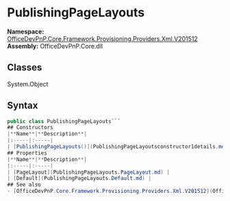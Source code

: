 # PublishingPageLayouts

**Namespace:** [OfficeDevPnP.Core.Framework.Provisioning.Providers.Xml.V201512](OfficeDevPnP.Core.Framework.Provisioning.Providers.Xml.V201512.md)
**Assembly:** OfficeDevPnP.Core.dll
## Classes
System.Object
## Syntax
```C#
public class PublishingPageLayouts```
## Constructors
|**Name**|**Description**|
|:-----|:-----|
| [PublishingPageLayouts()](PublishingPageLayoutsconstructor1details.md) | 
## Properties
|**Name**|**Description**|
|:-----|:-----|
| [PageLayout](PublishingPageLayouts.PageLayout.md) | 
| [Default](PublishingPageLayouts.Default.md) | 
## See also
- [OfficeDevPnP.Core.Framework.Provisioning.Providers.Xml.V201512](OfficeDevPnP.Core.Framework.Provisioning.Providers.Xml.V201512.md)
